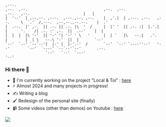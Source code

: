 ```
                                                                                                               ,---. 
,--.  ,--.                                  ,--.  ,--.                      ,--.   ,--.                        |   | 
|  '--'  | ,--,--. ,---.  ,---.,--. ,--.    |  ,'.|  | ,---. ,--.   ,--.     \  `.'  /,---.  ,--,--.,--.--.    |  .' 
|  .--.  |' ,-.  || .-. || .-. |\  '  /     |  |' '  || .-. :|  |.'.|  |      '.    /| .-. :' ,-.  ||  .--'    |  |  
|  |  |  |\ '-'  || '-' '| '-' ' \   '      |  | `   |\   --.|   .'.   |        |  | \   --.\ '-'  ||  |       `--'  
`--'  `--' `--`--'|  |-' |  |-'.-'  /       `--'  `--' `----''--'   '--'        `--'  `----' `--`--'`--'       .--.  
                  `--'   `--'  `---'                                                                           '--'  
```

### Hi there 👋

<!--
**justinsillou/justinsillou** is a ✨ _special_ ✨ repository because its `README.md` (this file) appears on your GitHub profile.

Here are some ideas to get you started:

- 🔭 I’m currently working on ...
- 🌱 I’m currently learning ...
- 👯 I’m looking to collaborate on ...
- 🤔 I’m looking for help with ...
- 💬 Ask me about ...
- 📫 How to reach me: ...
- 😄 Pronouns: ...
- ⚡ Fun fact: ...
-->

- 🌿 I'm currently working on the project "Local & Toi" : [here](https://forms.gle/G9TjPHdAoMaBM7uz9)
- ⚡ Almost 2024 and many projects in progress!
- ✍️ Writing a blog
- 🖌️ Redesign of the personal site (finally)
- 📹 Some videos (other than demos) on Youtube : [here](https://www.youtube.com/channel/UCthtWlmreVMa2u0uMl87DJg)

![](https://raw.githubusercontent.com/justinsillou/justinsillou.github.io/master/gif.gif)

<!-- 
![LeetCode Stats](https://leetcode.card.workers.dev/justinsillou?theme=default&font=baloo&extension=null)
-->
